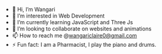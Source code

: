 - 👋 Hi, I’m Wangari
- 👀 I’m interested in Web Development
- 🌱 I’m currently learning JavaScript and Three Js
- 💞️ I’m looking to collaborate on websites and animations
- 📫 How to reach me @wangariclaire0@gmail.com
- ⚡ Fun fact: I am a Pharmacist, I play the piano and drums.

<!---
wangarimwenda/wangarimwenda is a ✨ special ✨ repository because its `README.md` (this file) appears on your GitHub profile.
You can click the Preview link to take a look at your changes.
--->
